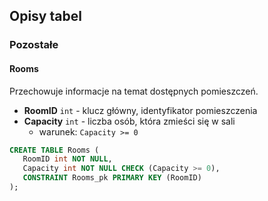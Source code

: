 ## Opisy tabel

### Pozostałe

#### Rooms
Przechowuje informacje na temat dostępnych pomieszczeń.

- **RoomID** `int` - klucz główny, identyfikator pomieszczenia
- **Capacity** `int` - liczba osób, która zmieści się w sali
  - warunek: `Capacity >= 0`

```sql
CREATE TABLE Rooms (
   RoomID int NOT NULL,
   Capacity int NOT NULL CHECK (Capacity >= 0),
   CONSTRAINT Rooms_pk PRIMARY KEY (RoomID)
);
```